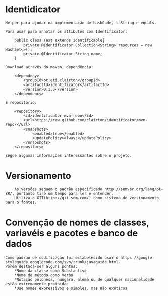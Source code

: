 # Identidicator
	Helper para ajudar na implementação de hashCode, toString e equals.
	
    Para usar para annotar os attibutos com Identificator:
```
	public class Test extends Identificable{	
		private @Identificator Collection<String> resources = new HashSet<>();	
		private @Identificator String name;
	}
```

	Download através do maven, dependência:
```
	<dependeny>
		<groupId>br.eti.clairton</groupId>
		<artifactId>identificator</artifactId>
		<version>0.1.0</version>
	</dependency>
```
	
	E repositório:
```
	<repository>
		<id>identificator-mvn-repo</id>
		<url>https://raw.github.com/clairton/identificator/mvn-repo/</url>
		<snapshots>
			<enabled>true</enabled>
			<updatePolicy>always</updatePolicy>
		</snapshots>
	</repository>
```
	
	
	Segue algumas informações interessantes sobre o projeto.	

# Versionamento
		As versões seguem o padrão especificado http://semver.org/lang/pt-BR/, portanto tire um tempo para ler e entender.
		Utiliza o GIT(http://git-scm.com/) como sistema de versionamento para o fontes.

# Convenção de nomes de classes, variavéis e pacotes	e banco de dados
	Como padrão de codificação foi estabelecido usar o https://google-styleguide.googlecode.com/svn/trunk/javaguide.html.
	Porém destaca-ser alguns pontos:
		*Nome da classe como Substantivo
		*Nome de método como Verbo
		*Notação polonesa, hungara, alemã ou de qualquer nacionalidade estão extremamente proibidas
		*Use nomes expressivos e simples, mas não exóticos
